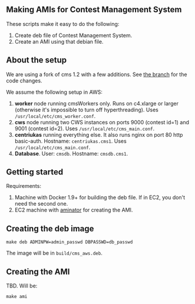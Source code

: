 Making AMIs for Contest Management System
-----------------------------------------

These scripts make it easy to do the following:

1. Create deb file of Contest Management System.
2. Create an AMI using that debian file.

About the setup
---------------

We are using a fork of cms 1.2 with a few additions. See [the
branch](https://github.com/lmio/cms/tree/lmio2015) for the code changes.

We assume the following setup in AWS:

1. **worker** node running cmsWorkers only. Runs on c4.xlarge or larger
   (otherwise it's impossible to turn off hyperthreading). Uses
`/usr/local/etc/cms_worker.conf`.
2. **cws** node running two CWS instances on ports 9000 (contest id=1) and 9001
   (contest id=2). Uses `/usr/local/etc/cms_main.conf`.
3. **centriukas** running everything else. It also runs nginx on port 80 http
   basic-auth. Hostname: `centriukas.cms1`. Uses
`/usr/local/etc/cms_main.conf`.
4. **Database**. User: `cmsdb`. Hostname: `cmsdb.cms1`.

Getting started
---------------

Requirements:

1. Machine with Docker 1.9+ for building the deb file. If in EC2, you don't
   need the second one.
2. EC2 machine with [aminator](https://github.com/Netflix/aminator) for
   creating the AMI.

Creating the deb image
----------------------

```
make deb ADMINPW=admin_passwd DBPASSWD=db_passwd
```

The image will be in `build/cms_aws.deb`.

Creating the AMI
----------------

TBD. Will be:

```
make ami
```

